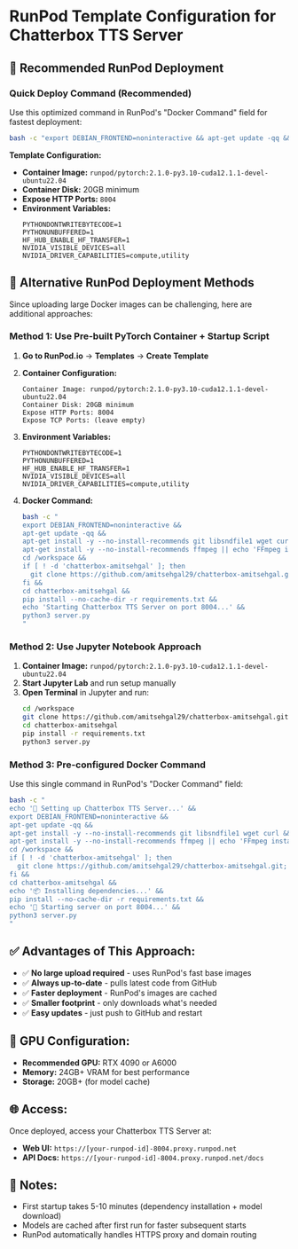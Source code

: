 # RunPod Template Configuration for Chatterbox TTS Server

## 🚀 Recommended RunPod Deployment

### **Quick Deploy Command (Recommended)**

Use this optimized command in RunPod's "Docker Command" field for fastest deployment:

```bash
bash -c "export DEBIAN_FRONTEND=noninteractive && apt-get update -qq && apt-get install -y --no-install-recommends git libsndfile1 wget curl && apt-get install -y --no-install-recommends ffmpeg || echo 'FFmpeg install failed, continuing...' && cd /workspace && if [ ! -d 'chatterbox-amitsehgal' ]; then git clone https://github.com/amitsehgal29/chatterbox-amitsehgal.git; fi && cd chatterbox-amitsehgal && pip install --no-cache-dir -r requirements.txt && echo 'Starting Chatterbox TTS Server on port 8004...' && python3 server.py"
```

**Template Configuration:**
- **Container Image:** `runpod/pytorch:2.1.0-py3.10-cuda12.1.1-devel-ubuntu22.04`
- **Container Disk:** 20GB minimum
- **Expose HTTP Ports:** `8004`
- **Environment Variables:**
  ```
  PYTHONDONTWRITEBYTECODE=1
  PYTHONUNBUFFERED=1
  HF_HUB_ENABLE_HF_TRANSFER=1
  NVIDIA_VISIBLE_DEVICES=all
  NVIDIA_DRIVER_CAPABILITIES=compute,utility
  ```

## 🚀 Alternative RunPod Deployment Methods

Since uploading large Docker images can be challenging, here are additional approaches:

### **Method 1: Use Pre-built PyTorch Container + Startup Script**

1. **Go to RunPod.io** → **Templates** → **Create Template**

2. **Container Configuration:**
   ```
   Container Image: runpod/pytorch:2.1.0-py3.10-cuda12.1.1-devel-ubuntu22.04
   Container Disk: 20GB minimum
   Expose HTTP Ports: 8004
   Expose TCP Ports: (leave empty)
   ```

3. **Environment Variables:**
   ```
   PYTHONDONTWRITEBYTECODE=1
   PYTHONUNBUFFERED=1
   HF_HUB_ENABLE_HF_TRANSFER=1
   NVIDIA_VISIBLE_DEVICES=all
   NVIDIA_DRIVER_CAPABILITIES=compute,utility
   ```

4. **Docker Command:**
   ```bash
   bash -c "
   export DEBIAN_FRONTEND=noninteractive && 
   apt-get update -qq && 
   apt-get install -y --no-install-recommends git libsndfile1 wget curl && 
   apt-get install -y --no-install-recommends ffmpeg || echo 'FFmpeg install failed, continuing...' && 
   cd /workspace && 
   if [ ! -d 'chatterbox-amitsehgal' ]; then 
     git clone https://github.com/amitsehgal29/chatterbox-amitsehgal.git; 
   fi && 
   cd chatterbox-amitsehgal && 
   pip install --no-cache-dir -r requirements.txt && 
   echo 'Starting Chatterbox TTS Server on port 8004...' && 
   python3 server.py
   "
   ```

### **Method 2: Use Jupyter Notebook Approach**

1. **Container Image:** `runpod/pytorch:2.1.0-py3.10-cuda12.1.1-devel-ubuntu22.04`
2. **Start Jupyter Lab** and run setup manually
3. **Open Terminal** in Jupyter and run:
   ```bash
   cd /workspace
   git clone https://github.com/amitsehgal29/chatterbox-amitsehgal.git
   cd chatterbox-amitsehgal
   pip install -r requirements.txt
   python3 server.py
   ```

### **Method 3: Pre-configured Docker Command**

Use this single command in RunPod's "Docker Command" field:

```bash
bash -c "
echo '🚀 Setting up Chatterbox TTS Server...' && 
export DEBIAN_FRONTEND=noninteractive && 
apt-get update -qq && 
apt-get install -y --no-install-recommends git libsndfile1 wget curl && 
apt-get install -y --no-install-recommends ffmpeg || echo 'FFmpeg install failed, continuing...' && 
cd /workspace && 
if [ ! -d 'chatterbox-amitsehgal' ]; then 
  git clone https://github.com/amitsehgal29/chatterbox-amitsehgal.git; 
fi && 
cd chatterbox-amitsehgal && 
echo '📦 Installing dependencies...' && 
pip install --no-cache-dir -r requirements.txt && 
echo '🎵 Starting server on port 8004...' && 
python3 server.py
"
```

## ✅ **Advantages of This Approach:**

- ✅ **No large upload required** - uses RunPod's fast base images
- ✅ **Always up-to-date** - pulls latest code from GitHub
- ✅ **Faster deployment** - RunPod's images are cached
- ✅ **Smaller footprint** - only downloads what's needed
- ✅ **Easy updates** - just push to GitHub and restart

## 🔧 **GPU Configuration:**

- **Recommended GPU:** RTX 4090 or A6000
- **Memory:** 24GB+ VRAM for best performance
- **Storage:** 20GB+ (for model cache)

## 🌐 **Access:**

Once deployed, access your Chatterbox TTS Server at:
- **Web UI:** `https://[your-runpod-id]-8004.proxy.runpod.net`
- **API Docs:** `https://[your-runpod-id]-8004.proxy.runpod.net/docs`

## 📝 **Notes:**

- First startup takes 5-10 minutes (dependency installation + model download)
- Models are cached after first run for faster subsequent starts
- RunPod automatically handles HTTPS proxy and domain routing
